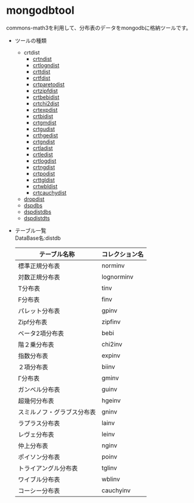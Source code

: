 mongodbtool
===========
commons-math3を利用して、分布表のデータをmongodbに格納ツールです。

* ツールの種類
  - crtdist
    - [crtndist](crtndist.md)
    - [crtlogndist](crtlogndist.md)
    - [crttdist](crttdist.md)
    - [crtfdist](crtfdist.md)
    - [crtparetodist](crtparetodist.md)
    - [crtzipfdist](crtzipfdist.md)
    - [crtbebidist](crtbebidist.md)
    - [crtchi2dist](crtchi2dist.md)
    - [crtexpdist](crtexpdist.md)
    - [crtbidist](crtbidist.md)
    - [crtgmdist](crtgmdist.md)
    - [crtgudist](crtgudist.md)
    - [crthgedist](crthgedist.md)
    - [crtgndist](crtgndist.md)
    - [crtladist](crtladist.md)
    - [crtledist](crtledist.md)
    - [crtlogdist](crtlogdist.md)
    - [crtngdist](crtngdist.md)
    - [crtpodist](crtpodist.md)
    - [crttgldist](crttgldist.md)
    - [crtwbldist](crtwbldist.md)
    - [crtcauchydist](crtcauchydist.md)
  - [dropdist](dropdist.md)
  - [dspdbs](dspdbs.md)
  - [dspdistdbs](dspdistdbs.md)
  - [dspdistdts](dspdistdts.md)

* テーブル一覧  
  DataBase名:distdb  
  
  |テーブル名称              |コレクション名|
  |--------------------------|--------------|
  |標準正規分布表            |norminv       |
  |対数正規分布表            |lognorminv    |
  |T分布表                   |tinv          |
  |F分布表                   |finv          |
  |パレット分布表            |gpinv         |
  |Zipf分布表                |zipfinv       |
  |ベータ2項分布表           |bebi          |
  |階２乗分布表              |chi2inv       |
  |指数分布表                |expinv        |
  |２項分布表                |biinv         |
  |Γ分布表                  |gminv         |
  |ガンベル分布表            |guinv         |
  |超幾何分布表              |hgeinv        |
  |スミルノフ・グラブス分布表|gninv         |
  |ラプラス分布表            |lainv         |
  |レヴェ分布表              |leinv         |
  |仲上分布表                |nginv         |
  |ポイソン分布表            |poinv         |
  |トライアングル分布表      |tglinv        |
  |ワイブル分布表            |wblinv        |
  |コーシー分布表            |cauchyinv     |
